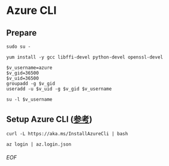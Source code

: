 # Azure CLI

## Prepare

    sudo su -
    
    yum install -y gcc libffi-devel python-devel openssl-devel
    
    $v_username=azure
    $v_gid=36500
    $v_uid=36500
    groupadd -g $v_gid
    useradd -u $v_uid -g $v_gid $v_username
    
    su -l $v_username
    

## Setup Azure CLI ([参考](https://docs.microsoft.com/ja-jp/cli/azure/install-azure-cli))

    curl -L https://aka.ms/InstallAzureCli | bash

    az login | az.login.json



###### EOF
